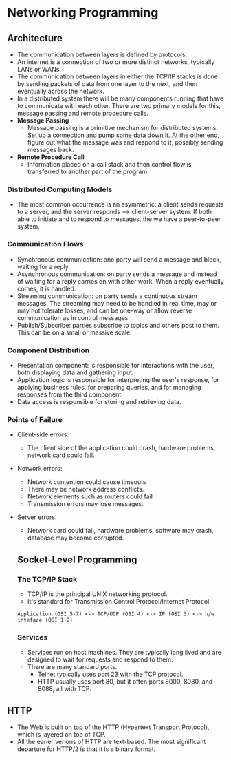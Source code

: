 # Networking Programming

## Architecture
- The communication between layers is defined by protocols.
- An internet is a connection of two or more distinct networks, typically LANs or WANs.
- The communication between layers in either the TCP/IP stacks is done by sending packets of data from one layer to the next, and then eventually across the network.
- In a distributed system there will be many components running that have to communicate with each other. There are two primary models for this, message passing and remote procedure calls.
- __Message Passing__
  - Message passing is a primitive mechanism for distributed systems. Set up a connection and pump some data down it. At the other end, figure out what the message was and respond to it, possibly sending messages back.
- __Remote Procedure Call__
  - Information placed on a call stack and then control flow is transferred to another part of the program.

### Distributed Computing Models
- The most common occurrence is an asymmetric: a client sends requests to a server, and the server responds --> client-server system. If both able to initiate and to respond to messages, the we have a peer-to-peer system.

### Communication Flows
- Synchronous communication: one party will send a message and block, waiting for a reply.
- Asynchronous communication: on party sends a message and instead of waiting for a reply carries on with other work. When a reply eventually comes, it is handled.
- Streaming communication: on party sends a continuous stream messages. The streaming may need to be handled in real time, may or may not tolerate losses, and can be one-way or allow reverse communication as in control messages.
- Publish/Subscribe: parties subscribe to topics and others post to them. This can be on a small or massive scale.

### Component Distribution
- Presentation component: is responsible for interactions with the user, both displaying data and gathering input.
- Application logic is responsible for interpreting the user's response, for applying business rules, for preparing queries, and for managing responses from the third component.
- Data access is responsible for storing and retrieving data.

### Points of Failure
- Client-side errors:
  - The client side of the application could crash, hardware problems, network card could fail.
- Network errors:
  - Network contention could cause timeouts
  - There may be network address conflicts.
  - Network elements such as routers could fail
  - Transmission errors may lose messages.
- Server errors:
  - Network card could fail, hardware problems, software may crash, database may become corrupted.

  ## Socket-Level Programming
  ### The TCP/IP Stack
  - TCP/IP is the principal UNIX networking protocol.
  - It's standard for Transmission Control Protocol/Internet Protocol
  ```
  Application (OSI 5-7) <-> TCP/UDP (OSI 4) <-> IP (OSI 3) <-> h/w inteface (OSI 1-2)
  ```
  ### Services
  - Services run on host machines. They are typically long lived and are designed to wait for requests and respond to them.
  - There are many standard ports.
    - Telnet typically uses port 23 with the TCP protocol.
    - HTTP usually uses port 80, but it often ports 8000, 8080, and 8088, all with TCP.

## HTTP
- The Web is built on top of the HTTP (Hypertext Transport Protocol), which is layered on top of TCP.
- All the earier verions of HTTP are text-based. The most significant departure for HTTP/2 is that it is a binary format.
